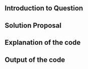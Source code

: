 <!-- documentation here, based on the format provided in the README.md file -->

## Introduction to Question

## Solution Proposal

## Explanation of the code

## Output of the code
